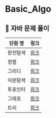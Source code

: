 # Basic_Algo
## 🌱 자바 문제 풀이                
| 단원 명 |                                                                        링크 |    
|------|---------------------------------------------------------------------:| 
| 완전탐색 | [링크](https://github.com/decten/Basic_Algo/tree/main/Java/bruteforce) |1|1| 
| 정렬   | [링크](https://github.com/decten/Basic_Algo/tree/main/Java/sort) |1|1| 
| 그리디  | [링크](https://github.com/decten/Basic_Algo/tree/main/Java/greedy) |1|1|
| 이분탐색 | [링크](https://github.com/decten/Basic_Algo/tree/main/Java/binarysearch) |1|1||
| 투포인터 | [링크](https://github.com/decten/Basic_Algo/tree/main/Java/twopointer) |1|1|
| 그래프  | [링크](https://github.com/decten/Basic_Algo/tree/main/Java/graph) |1|1|
| 트리   | [링크](https://github.com/decten/Basic_Algo/tree/main/Java/tree) |1|1|
